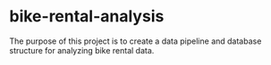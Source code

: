 # bike-rental-analysis
The purpose of this project is to create a data pipeline and database structure for analyzing bike rental data. 
